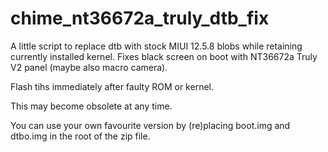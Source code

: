 # chime_nt36672a_truly_dtb_fix

A little script to replace dtb with stock MIUI 12.5.8 blobs while retaining currently installed kernel. Fixes black screen on boot with NT36672a Truly V2 panel (maybe also macro camera).

Flash tihs immediately after faulty ROM or kernel.

This may become obsolete at any time.

You can use your own favourite version by (re)placing boot.img and dtbo.img in the root of the zip file. 
